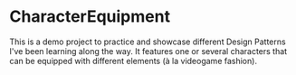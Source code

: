 # CharacterEquipment
This is a demo project to practice and showcase different Design Patterns I've been learning along the way. It features one or several characters that can be equipped with different elements (à la videogame fashion).
